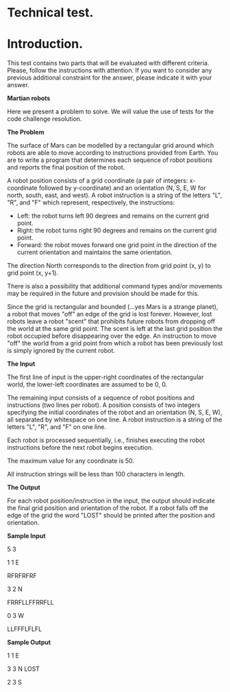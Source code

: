 # Technical test.

# Introduction.

This test contains two parts that will be evaluated with different criteria. Please, follow the instructions with attention. If you want to consider any previous additional constraint for the answer, please indicate it with your answer.

**Martian robots**

Here we present a problem to solve. We will value the use of tests for the code challenge resolution.

**The Problem**

The surface of Mars can be modelled by a rectangular grid around which robots are able to move according to instructions provided from Earth. You are to write a program that determines each sequence of robot positions and reports the final position of the robot.

A robot position consists of a grid coordinate (a pair of integers: x-coordinate followed by y-coordinate) and an orientation (N, S, E, W for north, south, east, and west). A robot instruction is a string of the letters &quot;L&quot;, &quot;R&quot;, and &quot;F&quot; which represent, respectively, the instructions:

- Left: the robot turns left 90 degrees and remains on the current grid point.
- Right: the robot turns right 90 degrees and remains on the current grid point.
- Forward: the robot moves forward one grid point in the direction of the current orientation and maintains the same orientation.

The direction North corresponds to the direction from grid point (x, y) to grid point (x, y+1).

There is also a possibility that additional command types and/or movements may be required in the future and provision should be made for this.

Since the grid is rectangular and bounded (...yes Mars is a strange planet), a robot that moves &quot;off&quot; an edge of the grid is lost forever. However, lost robots leave a robot &quot;scent&quot; that prohibits future robots from dropping off the world at the same grid point. The scent is left at the last grid position the robot occupied before disappearing over the edge. An instruction to move &quot;off&quot; the world from a grid point from which a robot has been previously lost is simply ignored by the current robot.

**The Input**

The first line of input is the upper-right coordinates of the rectangular world, the lower-left coordinates are assumed to be 0, 0.

The remaining input consists of a sequence of robot positions and instructions (two lines per robot). A position consists of two integers specifying the initial coordinates of the robot and an orientation (N, S, E, W), all separated by whitespace on one line. A robot instruction is a string of the letters &quot;L&quot;, &quot;R&quot;, and &quot;F&quot; on one line.

Each robot is processed sequentially, i.e., finishes executing the robot instructions before the next robot begins execution.

The maximum value for any coordinate is 50.

All instruction strings will be less than 100 characters in length.

**The Output**

For each robot position/instruction in the input, the output should indicate the final grid position and orientation of the robot. If a robot falls off the edge of the grid the word &quot;LOST&quot; should be printed after the position and orientation.

**Sample Input**

5 3

1 1 E

RFRFRFRF

3 2 N

FRRFLLFFRRFLL

0 3 W

LLFFFLFLFL

**Sample Output**

1 1 E

3 3 N LOST

2 3 S